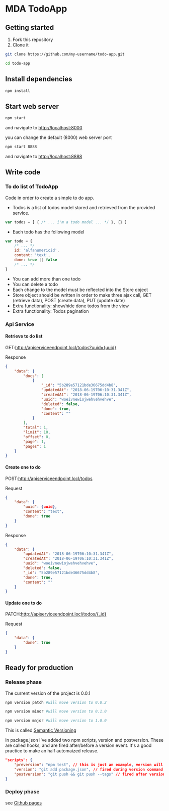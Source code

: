 # MDA TodoApp

## Getting started

1. Fork this repository
1. Clone it

```bash
git clone https://github.com/my-username/todo-app.git
```

```bash
cd todo-app
```

## Install dependencies

```bash
npm install
```

## Start web server

```bash
npm start
```

and navigate to [http://localhost:8000](http://localhost:8000)

you can change the default (8000) web server port

```bash
npm start 8888
```

and navigate to [http://localhost:8888](http://localhost:8888)

## Write code

### To do list of TodoApp

Code in order to create a simple to do app.

- Todos is a list of todos model stored and retrieved from the provided service.

```js
var todos = [ { /* ... i'm a todo model ... */ }, {} ]
```

- Each todo has the following model

```js
var todo = {
    /* ... */
    id: 'alfanumericid',
    content: 'text',
    done: true || false
    /* ... */
}
```

- You can add more than one todo
- You can delete a todo
- Each change to the model must be reflected into the Store object
- Store object should be written in order to make three ajax call, GET (retrieve data), POST (create data), PUT (update date)
- Extra functionality: show/hide done todos from the view
- Extra functionality: Todos pagination

### Api Service

#### Retrieve to do list

GET:http://apiserviceendpoint.locl/todos?uuid={uuid}

Response

```json
{
    "data": {
        "docs": [
            {
                "_id": "5b289e57121bde36675dd4b8",
                "updatedAt": "2018-06-19T06:10:31.341Z",
                "createdAt": "2018-06-19T06:10:31.341Z",
                "uuid": "woeivnewiojwehvehvehve",
                "deleted": false,
                "done": true,
                "content": ""
            }
        ],
        "total": 1,
        "limit": 10,
        "offset": 0,
        "page": 1,
        "pages": 1
    }
}
```

#### Create one to do

POST:http://apiserviceendpoint.locl/todos

Request

```json
{
    "data": {
        "uuid": {uuid},
        "content": "text",
        "done": true
    }
}
```

Response

```json
{
    "data": {
        "updatedAt": "2018-06-19T06:10:31.341Z",
        "createdAt": "2018-06-19T06:10:31.341Z",
        "uuid": "woeivnewiojwehvehvehve",
        "deleted": false,
        "_id": "5b289e57121bde36675dd4b8",
        "done": true,
        "content": ""
    }
}
```

#### Update one to do

PATCH:http://apiserviceendpoint.locl/todos/{_id}

Request

```json
{
    "data": {
        "done": true
    }
}
```

## Ready for production

### Release phase

The current version of the project is 0.0.1

```bash
npm version patch #will move version to 0.0.2
```

```bash
npm version minor #will move version to 0.1.0
```

```bash
npm version major #will move version to 1.0.0
```

This is called [Semantic Versioning](https://semver.org)

In package.json I've added two npm scripts, version and postversion. These are called hooks, and are fired after/before a version event. It's a good practice to make an half automaized release.

```json
"scripts": {
    "preversion": "npm test", // this is just an example, version will not fire if test fails
    "version": "git add package.json", // fired during version command (npm version something)
    "postversion": "git push && git push --tags" // fired after version command, it will push all tags created
}
```

### Deploy phase

see [Github pages](https://pages.github.com)
